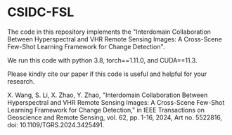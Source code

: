 # CSIDC-FSL

The code in this repository implements the "Interdomain Collaboration Between Hyperspectral and VHR Remote Sensing Images: A Cross-Scene Few-Shot Learning Framework for Change Detection".

We run this code with python 3.8, torch==1.11.0, and CUDA==11.3.

Please kindly cite our paper if this code is useful and helpful for your research.

X. Wang, S. Li, X. Zhao, Y. Zhao, "Interdomain Collaboration Between Hyperspectral and VHR Remote Sensing Images: A Cross-Scene Few-Shot Learning Framework for Change Detection," in IEEE Transactions on Geoscience and Remote Sensing, vol. 62, pp. 1-16, 2024, Art no. 5522816, doi: 10.1109/TGRS.2024.3425491.
